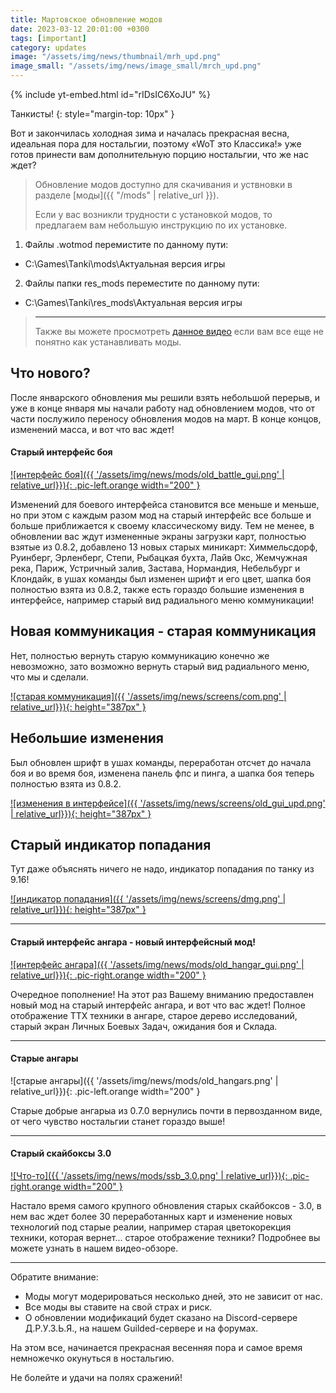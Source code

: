 ```yaml
---
title: Мартовское обновление модов
date: 2023-03-12 20:01:00 +0300
tags: [important]
category: updates
image: "/assets/img/news/thumbnail/mrh_upd.png"
image_small: "/assets/img/news/image_small/mrch_upd.png"
---
```

<p style="display: none">М-м-м... Весна, самая лучшая пора, все цветет и пахнет... И разработчики «WoT это Классика!» готовы предоставить вам одно из глобальных обновлений модов!</p>

{% include yt-embed.html id="rIDsIC6XoJU" %}

Танкисты!
{: style="margin-top: 10px" }

Вот и закончилась холодная зима и началась прекрасная весна, идеальная пора для ностальгии, поэтому «WoT это Классика!» уже готов принести вам дополнительную порцию ностальгии, что же нас ждет?

> Обновление модов доступно для скачивания и уствновки в разделе [моды]({{ "/mods" | relative_url }}).
>
> Если у вас возникли трудности с установкой модов, то предлагаем вам небольшую инструкцию по их установке.
1. Файлы .wotmod перемистите по данному пути:
- C:\Games\Tanki\mods\Актуальная версия игры
2. Файлы папки res_mods переместите по данному пути:
- C:\Games\Tanki\res_mods\Актуальная версия игры
> 
> ---
>
> Также вы можете просмотреть [данное видео](https://www.youtube.com/watch?v=XLn-GLCK1Qk) если вам все еще не понятно как устанавливать моды.

## Что нового?

После январского обновления мы решили взять небольшой перерыв, и уже в конце января мы начали работу над обновлением модов, что от части послужило переносу обновления модов на март. В конце концов, изменений масса, и вот что вас ждет!

#### Старый интерфейс боя

[![интерфейс боя]({{ '/assets/img/news/mods/old_battle_gui.png' | relative_url}}){: .pic-left.orange width="200" }](https://wgmods.net/6287/)

Изменений для боевого интерфейса становится все меньше и меньше, но при этом с каждым разом мод на старый интерфейс все больше и больше приближается к своему классическому виду. Тем не менее, в обновлении вас ждут измененные экраны загрузки карт, полностью взятые из 0.8.2, добавлено 13 новых старых миникарт: Химмельсдорф, Руинберг, Эрленберг, Степи, Рыбацкая бухта, Лайв Окс, Жемчужная река, Париж, Устричный залив, Застава, Нормандия, Небельбург и Клондайк, в ушах команды был изменен шрифт и его цвет, шапка боя полностью взята из 0.8.2, также есть гораздо большие изменения в интерфейсе, например старый вид радиального меню коммуникации!

## Новая коммуникация - старая коммуникация

Нет, полностью вернуть старую коммуникацию конечно же невозможно, зато возможно вернуть старый вид радиального меню, что мы и сделали.

[![старая коммуникация]({{ '/assets/img/news/screens/com.png' | relative_url}}){: height="387px" }](/assets/img/news/screens/com.png)

## Небольшие изменения

Был обновлен шрифт в ушах команды, переработан отсчет до начала боя и во время боя, изменена панель фпс и пинга, а шапка боя теперь полностью взята из 0.8.2.

[![изменения в интерфейсе]({{ '/assets/img/news/screens/old_gui_upd.png' | relative_url}}){: height="387px" }](/assets/img/news/screens/old_gui_upd.png)

## Старый индикатор попадания

Тут даже объяснять ничего не надо, индикатор попадания по танку из 9.16!

[![индикатор попадания]({{ '/assets/img/news/screens/dmg.png' | relative_url}}){: height="387px" }](/assets/img/news/screens/dmg.png)

---

#### Старый интерфейс ангара - новый интерфейсный мод!

[![интерфейс ангара]({{ '/assets/img/news/mods/old_hangar_gui.png' | relative_url}}){: .pic-right.orange width="200" }](https://wgmods.net/6368/)

Очередное пополнение! На этот раз Вашему вниманию предоставлен новый мод на старый интерфейс ангара, и вот что вас ждет! Полное отображение ТТХ техники в ангаре, старое дерево исследований, старый экран Личных Боевых Задач, ожидания боя и Склада.

---

#### Старые ангары

![старые ангары]({{ '/assets/img/news/mods/old_hangars.png' | relative_url}}){: .pic-left.orange width="200" }

Старые добрые ангарыа из 0.7.0 вернулись почти в первозданном виде, от чего чувство ностальгии станет гораздо выше!

---

#### Старый скайбоксы 3.0

[![Что-то]({{ '/assets/img/news/mods/ssb_3.0.png' | relative_url}}){: .pic-right.orange width="200" }](https://wgmods.net/6288/)

Настало время самого крупного обновления старых скайбоксов - 3.0, в нем вас ждет более 30 переработанных карт и изменение новых технологий под старые реалии, например старая цветокорекция техники, которая вернет... старое отображение техники? Подробнее вы можете узнать в нашем видео-обзоре.

---

Обратите внимание:

- Моды могут модерироваться несколько дней, это не зависит от нас.
- Все моды вы ставите на свой страх и риск.
- О обновлении модификаций будет сказано на Discord-сервере Д.Р.У.З.Ь.Я., на нашем Guilded-сервере и на форумах.

На этом все, начинается прекрасная весенняя пора и самое время немножечко окунуться в ностальгию.

Не болейте и удачи на полях сражений!